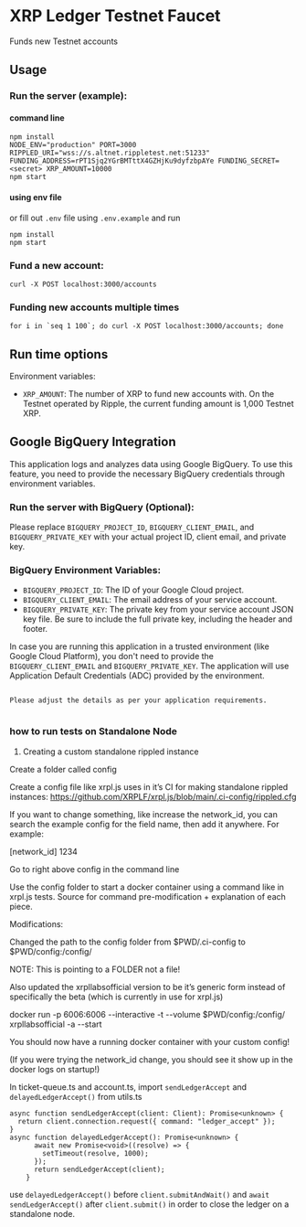 # XRP Ledger Testnet Faucet

Funds new Testnet accounts

## Usage

### Run the server (example):

#### command line
```
npm install
NODE_ENV="production" PORT=3000 RIPPLED_URI="wss://s.altnet.rippletest.net:51233" FUNDING_ADDRESS=rPT1Sjq2YGrBMTttX4GZHjKu9dyfzbpAYe FUNDING_SECRET=<secret> XRP_AMOUNT=10000
npm start
```

#### using env file
or fill out `.env` file using `.env.example` and run
```
npm install
npm start 

```

### Fund a new account:

```
curl -X POST localhost:3000/accounts
```

### Funding new accounts multiple times

```
for i in `seq 1 100`; do curl -X POST localhost:3000/accounts; done
```

## Run time options

Environment variables:

- `XRP_AMOUNT`: The number of XRP to fund new accounts with. On the Testnet operated by Ripple, the current funding amount is 1,000 Testnet XRP.

## Google BigQuery Integration

This application logs and analyzes data using Google BigQuery. To use this feature, you need to provide the necessary BigQuery credentials through environment variables.

### Run the server with BigQuery (Optional):

Please replace `BIGQUERY_PROJECT_ID`, `BIGQUERY_CLIENT_EMAIL`, and `BIGQUERY_PRIVATE_KEY` with your actual project ID, client email, and private key.

### BigQuery Environment Variables:

- `BIGQUERY_PROJECT_ID`: The ID of your Google Cloud project.
- `BIGQUERY_CLIENT_EMAIL`: The email address of your service account.
- `BIGQUERY_PRIVATE_KEY`: The private key from your service account JSON key file. Be sure to include the full private key, including the header and footer.

In case you are running this application in a trusted environment (like Google Cloud Platform), you don't need to provide the `BIGQUERY_CLIENT_EMAIL` and `BIGQUERY_PRIVATE_KEY`. The application will use Application Default Credentials (ADC) provided by the environment.

```

Please adjust the details as per your application requirements.


```


### how to run tests on Standalone Node 
1. Creating a custom standalone rippled instance

Create a folder called config

Create a config file like xrpl.js uses in it’s CI for making standalone rippled instances: https://github.com/XRPLF/xrpl.js/blob/main/.ci-config/rippled.cfg 

If you want to change something, like increase the network_id, you can search the example config  for the field name, then add it anywhere. For example:

[network_id]
1234


Go to right above config in the command line

Use the config folder to start a docker container using a command like in xrpl.js tests. Source for command pre-modification + explanation of each piece.

Modifications:

Changed the path to the config folder from $PWD/.ci-config to $PWD/config:/config/

NOTE: This is pointing to a FOLDER not a file!

Also updated the xrpllabsofficial version to be it’s generic form instead of specifically the beta (which is currently in use for xrpl.js)

docker run -p 6006:6006 --interactive -t --volume $PWD/config:/config/ xrpllabsofficial -a --start

You should now have a running docker container with your custom config!

(If you were trying the network_id change, you should see it show up in the docker logs on startup!)


In ticket-queue.ts and account.ts, import  `sendLedgerAccept` and `delayedLedgerAccept()` from utils.ts
```
async function sendLedgerAccept(client: Client): Promise<unknown> {
  return client.connection.request({ command: "ledger_accept" });
}
async function delayedLedgerAccept(): Promise<unknown> {
      await new Promise<void>((resolve) => {
        setTimeout(resolve, 1000);
      });
      return sendLedgerAccept(client);
    }

```
use `delayedLedgerAccept()` before `client.submitAndWait()` and `await sendLedgerAccept()` after `client.submit()` in order to close the ledger on a standalone node.
